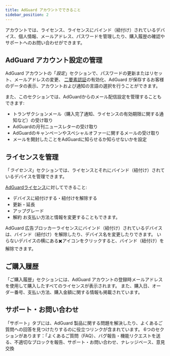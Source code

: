 ```yaml
---
title: AdGuard アカウントでできること
sidebar_position: 2
---
```


アカウントでは、ライセンス、ライセンスにバインド（紐付け）されているデバイス、個人情報、メールアドレス、パスワードを管理したり、購入履歴の確認やサポートへのお問い合わせができます。

## AdGuard アカウント設定の管理

AdGuard アカウントの「*設定*」セクションで、パスワードの更新またはリセット、メールアドレスの変更、 [二要素認証](../2fa)の有効化、AdGuard が保存するお客様のデータの表示、アカウントおよび通知の言語の選択を行うことができます。

また、このセクションでは、AdGuardからのメール配信設定を管理することもできます:

- トランザクションメール（購入完了通知、ライセンスの有効期限に関する通知など）の受け取り
- AdGuardの月刊ニュースレターの受け取り
- AdGuardのキャンペーンやスペシャルオファーに関するメールの受け取り
- メールを開封したことをAdGuardに知らせるか知らせないかを設定

## ライセンスを管理

「*ライセンス*」セクションでは、ライセンスとそれにバインド（紐付け）されているデバイスを管理できます。

[AdGuardライセンス](../../license/what-is)に対してできること:

- デバイスに紐付けする・紐付けを解除する
- 更新・延長
- アップグレード
- 解約 お支払い方法と情報を変更することもできます。

AdGuard 広告ブロッカーライセンスにバインド（紐付け）されているデバイスは、バインド（紐付け）を解除したり、デバイス名を変更したりできます。 いらないデバイスの横にある✖️アイコンをクリックすると、バインド（紐付け）を解除できます。

## ご購入履歴

「ご購入履歴」セクションには、AdGuard アカウントの登録時メールアドレスを使用して購入したすべてのライセンスが表示されます。 また、購入日、オーダー番号、支払い方法、購入金額に関する情報も掲載されています。

## サポート・お問い合わせ

「サポート」タブには、AdGuard 製品に関する問題を解決したり、よくあるご質問への回答を見つけたりするのに役立つリンクが含まれています。 6つのセクションがあります：「よくあるご質問（FAQ）、バグ報告・機能リクエストを送る、不適切なブロックを報告、サポート・お問い合わせ、ナレッジベース、意見交換
